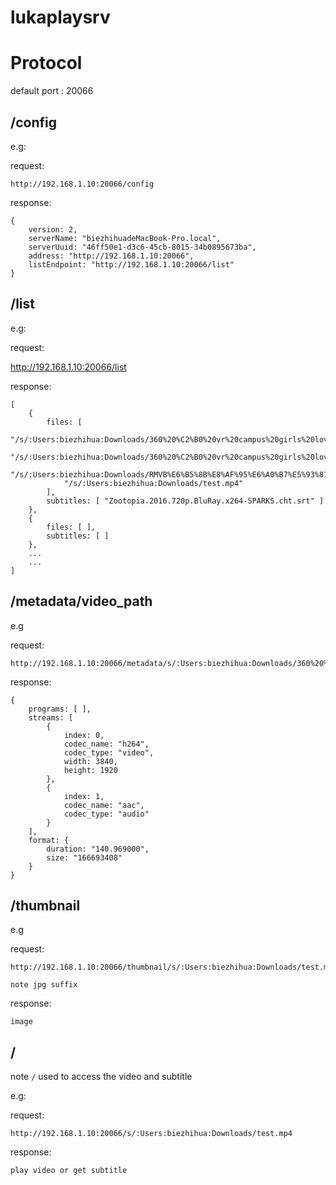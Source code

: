 # lukaplaysrv


# Protocol

default port : 20066


## /config

e.g:

request:

    http://192.168.1.10:20066/config

response:

    {
        version: 2,
        serverName: "biezhihuadeMacBook-Pro.local",
        serverUuid: "46ff50e1-d3c6-45cb-8015-34b0895673ba",
        address: "http://192.168.1.10:20066",
        listEndpoint: "http://192.168.1.10:20066/list"
    }


## /list

e.g:

request:

   http://192.168.1.10:20066/list

response:

    [
        {
            files: [
                "/s/:Users:biezhihua:Downloads/360%20%C2%B0%20vr%20campus%20girls%20love%20korea%20dance%20%23360vr.mp4",
                "/s/:Users:biezhihua:Downloads/360%20%C2%B0%20vr%20campus%20girls%20love%20korea%20dance%20360vr.mp4",
                "/s/:Users:biezhihua:Downloads/RMVB%E6%B5%8B%E8%AF%95%E6%A0%B7%E5%93%81.rmvb",
                "/s/:Users:biezhihua:Downloads/test.mp4"
            ],
            subtitles: [ "Zootopia.2016.720p.BluRay.x264-SPARKS.cht.srt" ]
        },
        {
            files: [ ],
            subtitles: [ ]
        },
        ...
        ...
    ]


## /metadata/video_path

e.g

request:

    http://192.168.1.10:20066/metadata/s/:Users:biezhihua:Downloads/360%20%C2%B0%20vr%20campus%20girls%20love%20korea%20dance%20%23360vr.mp4

response:

    {
        programs: [ ],
        streams: [
            {
                index: 0,
                codec_name: "h264",
                codec_type: "video",
                width: 3840,
                height: 1920
            },
            {
                index: 1,
                codec_name: "aac",
                codec_type: "audio"
            }
        ],
        format: {
            duration: "140.969000",
            size: "166693408"
        }
    }


## /thumbnail

e.g

request:

    http://192.168.1.10:20066/thumbnail/s/:Users:biezhihua:Downloads/test.mp4.jpg

    note jpg suffix

response:

    image


## /

note `/` used to access the video and subtitle

e.g:

request:

    http://192.168.1.10:20066/s/:Users:biezhihua:Downloads/test.mp4


response:

    play video or get subtitle


